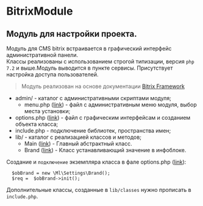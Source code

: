 # BitrixModule

## Модуль для настройки проекта.  
Модуль для CMS bitrix встраивается в графический интерфейс административной панели.  
Классы реализованы с использованием строгой типизации, версия `php 7.2` и выше.Модуль выводится в пункте сервисы. Присутствует настройка доступа пользователей.

> Модуль реализован на основе документации [Bitrix Framework](https://dev.1c-bitrix.ru/learning/course/index.php?COURSE_ID=43&CHAPTER_ID=04609&LESSON_PATH=3913.3435.4609)


- admin/ - каталог с административными скриптами модуля;  
  - menu.php ([link](./admin/menu.php)) - файл с административным меню модуля, выбор места установки;  
- options.php ([link](./options.php)) - файл с графическим интерфейсам и созданием объекта класса;
- include.php - подключение библиотек, пространства имен;
- lib/ - каталог с реализацией классов и методов;
  - Main ([link](./lib/Main.php)) - Главный абстрактный класс.
  - Brand ([link](./lib/classes/Brand.php)) - Класс устанавливающий значение в инфоблоке.

Создание и `подключение` экземпляра класса в фале options.php ([link](./options.php)):
```injectablephp
  $obBrand = new \Ml\Settings\Brand();
  $req =  $obBrand->init();
```
Дополнительные классы, созданные в `lib/classes` нужно прописать в `include.php`.
